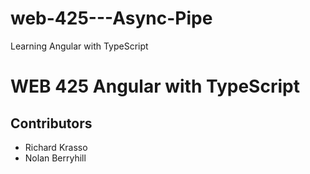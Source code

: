 # web-425---Async-Pipe
Learning Angular with TypeScript
<body>
    <h1>WEB 425 Angular with TypeScript</h1>
    <h2>Contributors</h2>
        <ul>
            <li>Richard Krasso</li>
            <li>Nolan Berryhill</li>
        </ul>
</body>